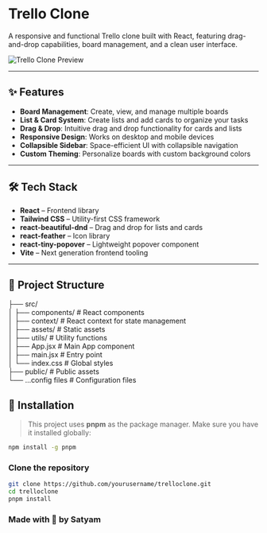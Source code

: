 # Trello Clone

A responsive and functional Trello clone built with React, featuring drag-and-drop capabilities, board management, and a clean user interface.

![Trello Clone Preview](./public/preview.png) <!-- Replace with actual image path if different -->

---

## ✨ Features

- **Board Management**: Create, view, and manage multiple boards
- **List & Card System**: Create lists and add cards to organize your tasks
- **Drag & Drop**: Intuitive drag and drop functionality for cards and lists
- **Responsive Design**: Works on desktop and mobile devices
- **Collapsible Sidebar**: Space-efficient UI with collapsible navigation
- **Custom Theming**: Personalize boards with custom background colors

---

## 🛠️ Tech Stack

- **React** – Frontend library
- **Tailwind CSS** – Utility-first CSS framework
- **react-beautiful-dnd** – Drag and drop for lists and cards
- **react-feather** – Icon library
- **react-tiny-popover** – Lightweight popover component
- **Vite** – Next generation frontend tooling

---

## 📁 Project Structure

├── src/ <br>
│ ├── components/ # React components <br>
│ ├── context/ # React context for state management <br>
│ ├── assets/ # Static assets <br>
│ ├── utils/ # Utility functions <br>
│ ├── App.jsx # Main App component <br>
│ ├── main.jsx # Entry point <br>
│ └── index.css # Global styles <br>
├── public/ # Public assets <br>
└── ...config files # Configuration files <br>

## 🚀 Installation

> This project uses **pnpm** as the package manager. Make sure you have it installed globally:

```bash
npm install -g pnpm

```

### Clone the repository

```bash
git clone https://github.com/yourusername/trelloclone.git
cd trelloclone
pnpm install
```

### Made with 🩶 by Satyam
